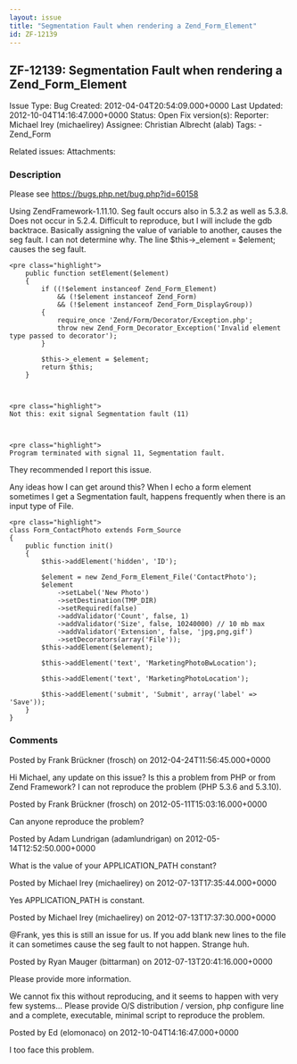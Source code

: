 ```yaml
---
layout: issue
title: "Segmentation Fault when rendering a Zend_Form_Element"
id: ZF-12139
---
```


ZF-12139: Segmentation Fault when rendering a Zend\_Form\_Element
-----------------------------------------------------------------

 Issue Type: Bug Created: 2012-04-04T20:54:09.000+0000 Last Updated: 2012-10-04T14:16:47.000+0000 Status: Open Fix version(s): 
 Reporter:  Michael Irey (michaelirey)  Assignee:  Christian Albrecht (alab)  Tags: - Zend\_Form
 
 Related issues: 
 Attachments: 
### Description

Please see <https://bugs.php.net/bug.php?id=60158>

Using ZendFramework-1.11.10. Seg fault occurs also in 5.3.2 as well as 5.3.8. Does not occur in 5.2.4. Difficult to reproduce, but I will include the gdb backtrace. Basically assigning the value of variable to another, causes the seg fault. I can not determine why. The line $this->\_element = $element; causes the seg fault.

 
    <pre class="highlight">
        public function setElement($element)
        {
            if ((!$element instanceof Zend_Form_Element)
                && (!$element instanceof Zend_Form)
                && (!$element instanceof Zend_Form_DisplayGroup))
            {
                require_once 'Zend/Form/Decorator/Exception.php';
                throw new Zend_Form_Decorator_Exception('Invalid element type passed to decorator');
            }
    
            $this->_element = $element;
            return $this;
        }


 
    <pre class="highlight">
    Not this: exit signal Segmentation fault (11)


 
    <pre class="highlight">
    Program terminated with signal 11, Segmentation fault.


They recommended I report this issue.

Any ideas how I can get around this? When I echo a form element sometimes I get a Segmentation fault, happens frequently when there is an input type of File.

 
    <pre class="highlight">
    class Form_ContactPhoto extends Form_Source
    {
        public function init()
        {
            $this->addElement('hidden', 'ID');
            
            $element = new Zend_Form_Element_File('ContactPhoto');
            $element
                ->setLabel('New Photo')
                ->setDestination(TMP_DIR)
                ->setRequired(false)
                ->addValidator('Count', false, 1)
                ->addValidator('Size', false, 10240000) // 10 mb max
                ->addValidator('Extension', false, 'jpg,png,gif')
                ->setDecorators(array('File'));
            $this->addElement($element);
            
            $this->addElement('text', 'MarketingPhotoBwLocation');
            
            $this->addElement('text', 'MarketingPhotoLocation');
            
            $this->addElement('submit', 'Submit', array('label' => 'Save'));
        }
    }


 

 

### Comments

Posted by Frank Brückner (frosch) on 2012-04-24T11:56:45.000+0000

Hi Michael, any update on this issue? Is this a problem from PHP or from Zend Framework? I can not reproduce the problem (PHP 5.3.6 and 5.3.10).

 

 

Posted by Frank Brückner (frosch) on 2012-05-11T15:03:16.000+0000

Can anyone reproduce the problem?

 

 

Posted by Adam Lundrigan (adamlundrigan) on 2012-05-14T12:52:50.000+0000

What is the value of your APPLICATION\_PATH constant?

 

 

Posted by Michael Irey (michaelirey) on 2012-07-13T17:35:44.000+0000

Yes APPLICATION\_PATH is constant.

 

 

Posted by Michael Irey (michaelirey) on 2012-07-13T17:37:30.000+0000

@Frank, yes this is still an issue for us. If you add blank new lines to the file it can sometimes cause the seg fault to not happen. Strange huh.

 

 

Posted by Ryan Mauger (bittarman) on 2012-07-13T20:41:16.000+0000

Please provide more information.

We cannot fix this without reproducing, and it seems to happen with very few systems... Please provide O/S distribution / version, php configure line and a complete, executable, minimal script to reproduce the problem.

 

 

Posted by Ed (elomonaco) on 2012-10-04T14:16:47.000+0000

I too face this problem.

 

 